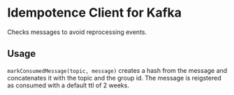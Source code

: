 # Idempotence Client for Kafka

Checks messages to avoid reprocessing events.

## Usage

`markConsumedMessage(topic, message)` creates a hash from the message and concatenates it with the topic and the group id. The message is reigstered as consumed with a default ttl of 2 weeks.
